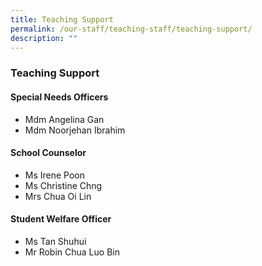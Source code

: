 ```yaml
---
title: Teaching Support
permalink: /our-staff/teaching-staff/teaching-support/
description: ""
---
```

### **Teaching Support**

#### **Special Needs Officers**

*   Mdm Angelina Gan  
*   Mdm Noorjehan Ibrahim

#### **School Counselor**

*   Ms Irene Poon
*   Ms Christine Chng
*   Mrs Chua Oi Lin

#### **Student Welfare Officer**

*   Ms Tan Shuhui
*   Mr Robin Chua Luo Bin